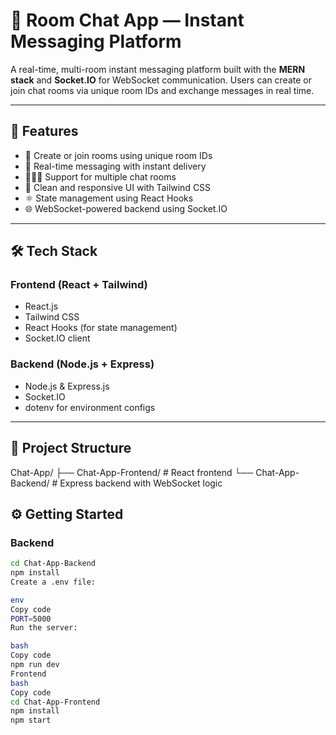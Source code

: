 # 💬 Room Chat App — Instant Messaging Platform

A real-time, multi-room instant messaging platform built with the **MERN stack** and **Socket.IO** for WebSocket communication. Users can create or join chat rooms via unique room IDs and exchange messages in real time.

---

## 🚀 Features

- 🔑 Create or join rooms using unique room IDs
- 💬 Real-time messaging with instant delivery
- 🧑‍🤝‍🧑 Support for multiple chat rooms
- 🎯 Clean and responsive UI with Tailwind CSS
- ⚛️ State management using React Hooks
- 🌐 WebSocket-powered backend using Socket.IO

---

## 🛠 Tech Stack

### Frontend (React + Tailwind)
- React.js
- Tailwind CSS
- React Hooks (for state management)
- Socket.IO client

### Backend (Node.js + Express)
- Node.js & Express.js
- Socket.IO
- dotenv for environment configs

---

## 📁 Project Structure

Chat-App/
├── Chat-App-Frontend/ # React frontend
└── Chat-App-Backend/ # Express backend with WebSocket logic



## ⚙️ Getting Started

### Backend

```bash
cd Chat-App-Backend
npm install
Create a .env file:

env
Copy code
PORT=5000
Run the server:

bash
Copy code
npm run dev
Frontend
bash
Copy code
cd Chat-App-Frontend
npm install
npm start
